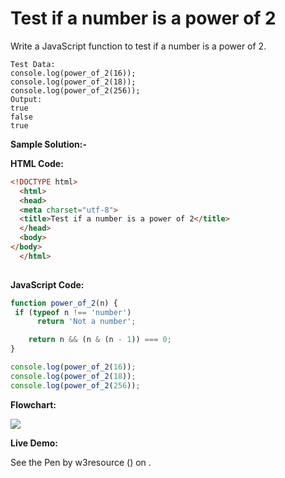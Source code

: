 # Test if a number is a power of 2

Write a JavaScript function to test if a number is a power of 2.

```
Test Data:
console.log(power_of_2(16)); 
console.log(power_of_2(18)); 
console.log(power_of_2(256));
Output:
true 
false 
true
```

**Sample Solution:-**

**HTML Code:**

```html
<!DOCTYPE html>
  <html>
  <head>
  <meta charset="utf-8">
  <title>Test if a number is a power of 2</title>
  </head>
  <body>
</body>
  </html>
  
```

**JavaScript Code:**

```js
function power_of_2(n) {
 if (typeof n !== 'number') 
      return 'Not a number'; 

    return n && (n & (n - 1)) === 0;
}

console.log(power_of_2(16));
console.log(power_of_2(18));
console.log(power_of_2(256));

```

**Flowchart:**

![](https://www.w3resource.com/w3r_images/javascript-math-exercise-13.png)

**Live Demo:**

<section class="expand-codepen"><p data-height="380" data-theme-id="0" data-slug-hash="jGLepN" data-default-tab="js,result" data-user="w3resource" data-embed-version="2" data-pen-title="JavaScript - common-editor-exercises" data-editable="true" class="codepen">See the Pen by w3resource () on .</p><codepen></codepen></section>